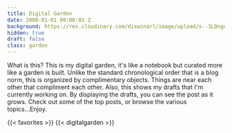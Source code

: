 ```yaml
---
title: Digital Garden
date: 2000-01-01 00:00:01 Z
background: https://res.cloudinary.com/dixwznarl/image/upload/s--3LDngnRy--/q_jpegmini/bluebonnets.jpg
hidden: true
draft: false
class: garden
---
```


What is this?  This is my digital garden, it's like a notebook but curated more like a garden is built.  Unlike the standard chronological order that is a blog norm, this is organized by complimentary objects.  Things are near each other that compliment each other.  Also, this shows my drafts that I'm currently working on.  By displaying the drafts, you can see the post as it grows.  Check out some of the top posts, or browse the various topics...Enjoy.

{{< favorites >}}
{{< digitalgarden >}}
